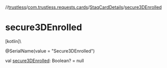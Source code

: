 //[trustless](../../../index.md)/[com.trustless.requests.cards](../index.md)/[StaqCardDetails](index.md)/[secure3DEnrolled](secure3-d-enrolled.md)

# secure3DEnrolled

[kotlin]\

@SerialName(value = &quot;Secure3DEnrolled&quot;)

val [secure3DEnrolled](secure3-d-enrolled.md): Boolean? = null
